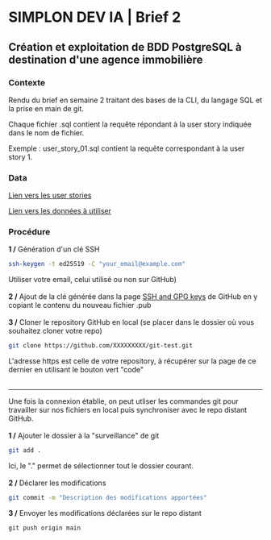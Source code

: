# SIMPLON DEV IA | Brief 2

## Création et exploitation de BDD PostgreSQL à destination d'une agence immobilière

### Contexte

Rendu du brief en semaine 2 traitant des bases de la CLI, du langage SQL et la prise en main de git.

Chaque fichier .sql contient la requête répondant à la user story indiquée dans le nom de fichier.

Exemple : user_story_01.sql contient la requête correspondant à la user story 1.

### Data

[Lien vers les user stories](https://docs.google.com/spreadsheets/d/110DFqhV0eNhR1mzBkRR5DD6Aey-lgXuTlf3VeSzWD58/edit#gid=0)

[Lien vers les données à utiliser](https://www.kaggle.com/datasets/benoitfavier/immobilier-france/data)

### Procédure
<b>1 /</b> Génération d'un clé SSH
```bash
ssh-keygen -t ed25519 -C "your_email@example.com"
```
Utiliser votre email, celui utilisé ou non sur GitHub)
<br><br>
<b>2 /</b> Ajout de la clé générée dans la page [SSH and GPG keys](https://github.com/settings/keys) de GitHub en y copiant le contenu du nouveau fichier .pub
<br><br>
<b>3 /</b> Cloner le repository GitHub en local (se placer dans le dossier où vous souhaitez cloner votre repo)
```bash
git clone https://github.com/XXXXXXXXX/git-test.git
```
L'adresse https est celle de votre repository, à récupérer sur la page de ce dernier en utilisant le bouton vert "code"
<br><br><hr>
Une fois la connexion établie, on peut utliser les commandes git pour travailler sur nos fichiers en local puis synchroniser avec le repo distant GitHub.
<br><br>
<b>1 /</b> Ajouter le dossier à la "surveillance" de git
```bash
git add .
```
Ici, le "." permet de sélectionner tout le dossier courant.
<br><br>
<b>2 /</b> Déclarer les modifications
```bash
git commit -m "Description des modifications apportées"
```
<b>3 /</b> Envoyer les modifications déclarées sur le repo distant
```
git push origin main
```
